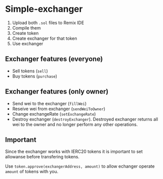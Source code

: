 # Simple-exchanger

1. Upload both `.sol` files to Remix IDE
2. Compile them
3. Create token
4. Create exchanger for that token
5. Use exchanger


## Exchanger features (everyone)
- Sell tokens (`sell`)
- Buy tokens (`purchase`)

## Exchanger features (only owner)
- Send wei to the exchanger (`fillWei`)
- Reseive wei from exchanger (`sendWeiToOwner`)
- Change exchangeRate (`setExchangeRate`)
- Destroy exchanger (`destroyExchanger`).
Destroyed exchanger returns all wei to the owner and no longer perform any other operations.

## Important

Since the exchanger works with IERC20 tokens it is important to set allowanse before transfering tokens.

Use `token.approve(exchangerAddress, amount)` to allow echanger operate `amount` of tokens with you.
